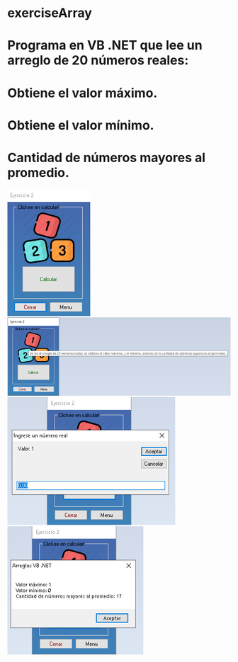 # exerciseArray

# Programa en VB .NET que lee un arreglo de 20 números reales:
# Obtiene el valor máximo.
# Obtiene el valor mínimo.
# Cantidad de números mayores al promedio.
![img](https://github.com/Esleiter/exerciseArray/blob/main/Interfaz/1.png)
![img](https://github.com/Esleiter/exerciseArray/blob/main/Interfaz/2.png)
![img](https://github.com/Esleiter/exerciseArray/blob/main/Interfaz/3.png)
![img](https://github.com/Esleiter/exerciseArray/blob/main/Interfaz/4.png)
